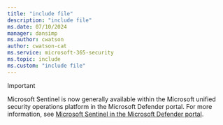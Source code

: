 ```yaml
---
title: "include file" 
description: "include file" 
ms.date: 07/10/2024
manager: dansimp
ms.author: cwatson
author: cwatson-cat
ms.service: microsoft-365-security
ms.topic: include
ms.custom: "include file"
---
```


> [!IMPORTANT]
> Microsoft Sentinel is now generally available within the Microsoft unified security operations platform in the Microsoft Defender portal. For more information, see [Microsoft Sentinel in the Microsoft Defender portal](https://go.microsoft.com/fwlink/p/?linkid=2263690).
